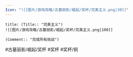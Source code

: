 ```yaml
---
Icon: "![[图片/游戏攻略/古墓丽影/崛起/奖杯/完美主义.png|30]]"
---
```

```ad-common-bronze-trophy
title: (Title:: "完美主义")
![[图片/游戏攻略/古墓丽影/崛起/奖杯/完美主义.png|100]]

(Comment:: "完成所有挑战")
```

#古墓丽影/崛起/奖杯 #奖杯 #奖杯/铜
